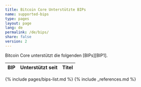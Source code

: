 ```yaml
---
title: Bitcoin Core Unterstützte BIPs
name: supported-bips
type: pages
layout: page
lang: de
permalink: /de/bips/
share: false
version: 2
---
```

Bitcoin Core unterstützt die folgenden [BIPs][BIP1].

| BIP |Unterstützt seit| Titel |
|-----|---------------|-------|
{% include pages/bips-list.md %}
{% include _references.md %}
